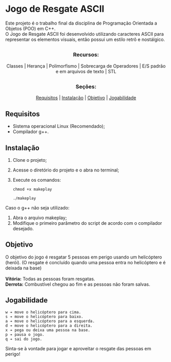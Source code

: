 # Jogo de Resgate ASCII
Este projeto é o trabalho final da disciplina de Programação Orientada a Objetos (POO) em C++.    
O Jogo de Resgate ASCII foi desenvolvido utilizando caracteres ASCII para representar os elementos visuais, então possui um estilo retrô e nostálgico.
##
<div align="center">
  
### Recursos:
Classes | 
Herança | 
Polimorfismo | 
Sobrecarga de Operadores | 
E/S padrão e em arquivos de texto | 
STL

</div>


## 

<div align="center">
  
  ### Seções:
  <a href="#requisitos">Requisitos</a></h3> | 
  <a href="#instalação">Instalação</a></h3> | 
  <a href="#objetivo">Objetivo</a></h3> | 
  <a href="#jogabilidade">Jogabilidade</a></h3>
  
</div>

##

## Requisitos

- Sistema operacional Linux (Recomendado);
- Compilador g++.

## Instalação

1. Clone o projeto;

2. Acesse o diretório do projeto e o abra no terminal;
3. Execute os comandos:
    ```
    chmod +x makeplay
    ```
    ```
    ./makeplay
    ```
      
 Caso o g++ não seja utilizado:  
 
  1. Abra o arquivo makeplay;
  2. Modifique o primeiro parâmetro do script de acordo com o compilador desejado.

## Objetivo
O objetivo do jogo é resgatar 5 pessoas em perigo usando um helicóptero (herói). (O resgate é concluído quando uma pessoa entra no helicóptero e é deixada na base) <br/><br/>
**Vítória:** Todas as pessoas foram resgatas. <br/>
**Derrota:** Combustível chegou ao fim e as pessoas não foram salvas.

## Jogabilidade

    w ➔ move o helicóptero para cima.
    s ➔ move o helicóptero para baixo.
    a ➔ move o helicóptero para a esquerda.
    d ➔ move o helicóptero para a direita.
    x ➔ pega ou deixa uma pessoa na base.
    p ➔ pausa o jogo.
    q ➔ sai do jogo.

Sinta-se à vontade para jogar e aproveitar o resgate das pessoas em perigo!
